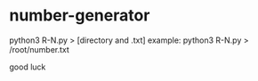 # number-generator
python3 R-N.py > [directory and .txt]
example:
python3 R-N.py > /root/number.txt

good luck
